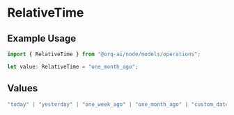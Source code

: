 # RelativeTime

## Example Usage

```typescript
import { RelativeTime } from "@orq-ai/node/models/operations";

let value: RelativeTime = "one_month_ago";
```

## Values

```typescript
"today" | "yesterday" | "one_week_ago" | "one_month_ago" | "custom_date"
```